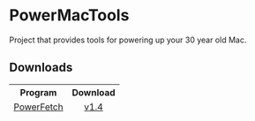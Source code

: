 # PowerMacTools

Project that provides tools for powering up your 30 year old Mac.

## Downloads

<div align="center">
<table>
    <thead>
        <tr>
            <th align="center">Program</th>
            <th align="center">Download</th>
        </tr>
        <tr>
            <td align="center">
              <a href="https://github.com/PowerMacTools/PowerFetch/blob/master/README.md">PowerFetch</a>
            </td>
            <td align="center">
              <a href="https://github.com/PowerMacTools/PowerFetch/releases/tag/v1.4">v1.4</a>
            </td> 
        </tr>
    </thead>
</table>
</div>
